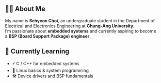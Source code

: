 ## 👨‍💻 About Me  

My name is **Sehyeon Choi**, an undergraduate student in the Department of Electrical and Electronics Engineering at **Chung-Ang University**.  
I’m passionate about **embedded systems** and currently aspiring to become a **BSP (Board Support Package) engineer**.  


## 🌱 Currently Learning  
- ⚡ C / C++ for embedded systems  
- 🐧 Linux basics & system programming  
- 🛠️ Device drivers and BSP fundamentals  
